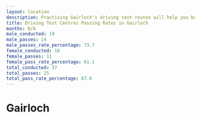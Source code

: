 ```yaml
---
layout: location
description: Practising Gairloch's driving test routes will help you become more confident in your gear-changing abilities.
title: Driving Test Centres Passing Rates in Gairloch
months: N/A
male_conducted: 19
male_passes: 14
male_passes_rate_percentage: 73.7
female_conducted: 18
female_passes: 11
female_pass_rate_percentage: 61.1
total_conducted: 37
total_passes: 25
total_pass_rate_percentage: 67.6
---
```


# Gairloch
